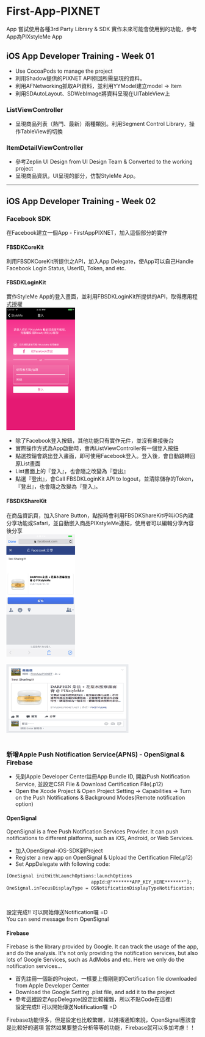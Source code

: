 # First-App-PIXNET
App 嘗試使用各種3rd Party Library & SDK 實作未來可能會使用到的功能，參考App為PIXstyleMe App

## iOS App Developer Training - Week 01
- Use CocoaPods to manage the project
- 利用Shadow提供的PIXNET API撈回所需呈現的資料。<br>
- 利用AFNetworking抓取API資料，並利用YYModel建立model -> Item<br>
- 利用SDAutoLayout、SDWebImage將資料呈現在UITableView上<br>

### ListViewController
- 呈現商品列表（熱門、最新）兩種類別。利用Segment Control Library，操作TableView的切換<br>
### ItemDetailViewController
- 參考Zeplin UI Design from UI Design Team & Converted to the working project 
- 呈現商品資訊，UI呈現的部分，仿製StyleMe App。<br>

-------------------------------
## iOS App Developer Training - Week 02
### Facebook SDK
在Facebook建立一個App - FirstAppPIXNET，加入這個部分的實作<br>
#### FBSDKCoreKit
利用FBSDKCoreKit所提供之API，加入App Delegate，使App可以自己Handle Facebook Login Status, UserID, Token, and etc.<br>
#### FBSDKLoginKit
實作StyleMe App的登入畫面，並利用FBSDKLoginKit所提供的API，取得應用程式授權<br>
<img src="img/登入畫面.png" height="320" width="180"><br>
- 除了Facebook登入按鈕，其他功能只有實作元件，並沒有串接後台<br>
- 實際操作方式為App啟動時，會再ListViewController有一個登入按鈕<br>
- 點選按鈕會跳出登入畫面，即可使用Facebook登入。登入後，會自動跳轉回原List畫面<br>
- List畫面上的『登入』，也會隨之改變為『登出』<br>
- 點選『登出』，會Call FBSDKLoginKit API to logout，並清除儲存的Token，『登出』，也會隨之改變為『登入』。<br>
#### FBSDKShareKit
在商品資訊頁，加入Share Button，點按時會利用FBSDKShareKit呼叫iOS內建分享功能或Safari，並自動嵌入商品PIXstyleMe連結，使用者可以編輯分享內容後分享<br>
<img src="img/分享資訊.png" height="320" width="180"><br><br>
<img src="img/分享結果.png" height="180" width="320"><br>
<br>
### 新增Apple Push Notification Service(APNS) - OpenSignal & Firebase
- 先到Apple Developer Center註冊App Bundle ID, 開啟Push Notification Service, 並設定CSR File & Download Certification File(.p12)<br>
- Open the Xcode Project & Open Project Setting -> Capabilities -> Turn on the Push Notifications & Background Modes(Remote notification option)<br>
#### OpenSignal
OpenSignal is a free Push Notification Services Provider. It can push notifications to different platforms, such as iOS, Android, or Web Services.

- 加入OpenSignal-iOS-SDK到Project<br>
- Register a new app on OpenSignal & Upload the Certification File(.p12)
- Set AppDelegate with following code:
<pre><code>[OneSignal initWithLaunchOptions:launchOptions
                               appId:@"*******APP_KEY_HERE*******"];
OneSignal.inFocusDisplayType = OSNotificationDisplayTypeNotification;
</code></pre><br>
設定完成!! 可以開始傳送Notification囉 =D<br>
You can send message from OpenSignal<br>
#### Firebase
Firebase is the library provided by Google. It can track the usage of the app, and do the analysis. It's not only providing the notification services, but also lots of Google Services, such as AdMobs and etc.
Here we only do the notification services...

- 首先註冊一個新的Project，一樣要上傳剛剛的Certification file downloaded from Apple Developer Center<br>
- Download the Google Setting .plist file, and add it to the project<br>
- 參考<a href="https://github.com/firebase/quickstart-ios/blob/master/messaging/MessagingExample/AppDelegate.m" target="_blank">這裡</a>設定AppDelegate(設定比較複雜，所以不貼Code在這裡)<br>
設定完成!! 可以開始傳送Notification囉 =D<br>

Firebase功能很多，但是設定也比較繁雜，以推播通知來說，OpenSignal應該會是比較好的選項
當然如果要整合分析等等的功能，Firebase就可以多加考慮！！
